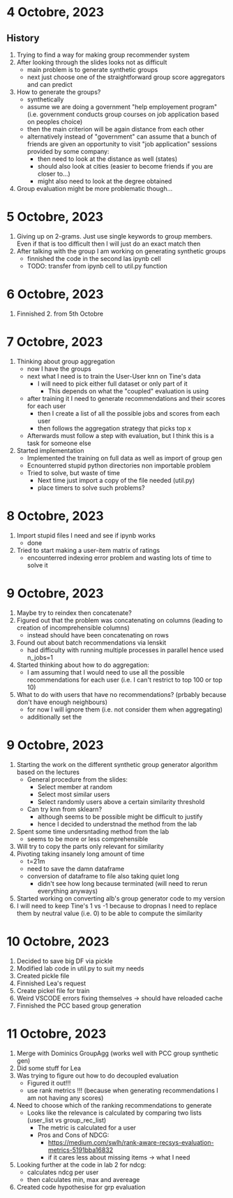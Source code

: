 # 4 Octobre, 2023
## History
1. Trying to find a way for making group recommender system
2. After looking through the slides looks not as difficult
    - main problem is to generate synthetic groups
    - next just choose one of the straightforward group score aggregators and can predict
3. How to generate the groups?
    - synthetically 
    - assume we are doing a government "help employement program" (i.e. government conducts group courses on job application based on peoples choice)
    - then the main criterion will be again distance from each other
    - alternatively instead of "government" can assume that a bunch of friends are given an opportunity to visit "job application" sessions provided by some company:
        - then need to look at the distance as well (states)
        - should also look at cities (easier to become friends if you are closer to...)
        - might also need to look at the degree obtained  
4. Group evaluation might be more problematic though...

# 5 Octobre, 2023
1. Giving up on 2-grams. Just use single keywords to group members. Even if that is too difficult then I will just do an exact match then
2. After talking with the group I am working on generating synthetic groups
    - finnished the code in the second las ipynb cell
    - TODO: transfer from ipynb cell to util.py function

# 6 Octobre, 2023
1. Finnished 2. from 5th Octobre

# 7 Octobre, 2023
1. Thinking about group aggregation
    - now I have the groups
    - next what I need is to train the User-User knn on Tine's data
        - I will need to pick either full dataset or only part of it
            - This depends on what the "coupled" evaluation is using
    - after training it I need to generate recommendations and their scores for each user
        - then I create a list of all the possible jobs and scores from each user
        - then follows the aggregation strategy that picks top x
    - Afterwards must follow a step with evaluation, but I think this is a task for someone else
2. Started implementation
    - Implemented the training on full data as well as import of group gen
    - Ecnounterred stupid python directories non importable problem
    - Tried to solve, but waste of time
        - Next time just import a copy of the file needed (util.py)
        - place timers to solve such problems?

# 8 Octobre, 2023
1. Import stupid files I need and see if ipynb works
    - done
2. Tried to start making a user-item matrix of ratings
    - encounterred indexing error problem and wasting lots of time to solve it

# 9 Octobre, 2023
1. Maybe try to reindex then concatenate?
2. Figured out that the problem was concatenating on columns (leading to creation of incomprehensible columns)
    - instead should have been concatenating on rows
3. Found out about batch recommendations via lenskit
    - had difficulty with running multiple processes in parallel hence used n_jobs=1
4. Started thinking about how to do aggregation:
    - I am assuming that I would need to use all the possible recommendations for each user (i.e. I can't restrict to top 100 or top 10)
5. What to do with users that have no recommendations? (prbably because don't have enough neighbours)
    - for now I will ignore them (i.e. not consider them when aggregating)
    - additionally set the 

# 9 Octobre, 2023
1. Starting the work on the different synthetic group generator algorithm based on the lectures
    - General procedure from the slides:
        - Select member at random 
        - Select most similar users
        - Select randomly users above a certain similarity threshold 
    - Can try knn from sklearn?
        - although seems to be possible might be difficult to justify
        - hence I decided to understnad the method from the lab
2. Spent some time undersntading method from the lab
    - seems to be more or less comprehensible
3. Will try to copy the parts only relevant for similarity
4. Pivoting taking insanely long amount of time
    - t=21m
    - need to save the damn dataframe
    - conversion of dataframe to file also taking quiet long
        - didn't see how long because terminated (will need to rerun everything anyways)
5. Started working on converting alb's group generator code to my version
6. I will need to keep Tine's 1 vs -1 because to dropnas I need to replace them by neutral value (i.e. 0) to be able to compute the similarity

# 10 Octobre, 2023
1. Decided to save big DF via pickle
2. Modified lab code in util.py to suit my needs
3. Created pickle file
4. Finnished Lea's request
5. Create pickel file for train
6. Weird VSCODE errors fixing themselves -> should have reloaded cache
7. Finnished the PCC based group generation

# 11 Octobre, 2023
1. Merge with Dominics GroupAgg (works well with PCC group synthetic gen)
2. Did some stuff for Lea
3. Was trying to figure out how to do decoupled evaluation
    - Figured it out!!!
    - use rank metrics !!! (because when generating recommendations I am not having any scores)
4. Need to choose which of the ranking recommendations to generate 
    - Looks like the relevance is calculated by comparing two lists (user_list vs group_rec_list) 
        - The metric is calculated for a user
        - Pros and Cons of NDCG:
            - https://medium.com/swlh/rank-aware-recsys-evaluation-metrics-5191bba16832 
            - if it cares less about missing items -> what I need
5. Looking further at the code in lab 2 for ndcg:
    - calculates ndcg per user
    - then calculates min, max and avereage 
6. Created code hypothesise for grp evaluation  
        